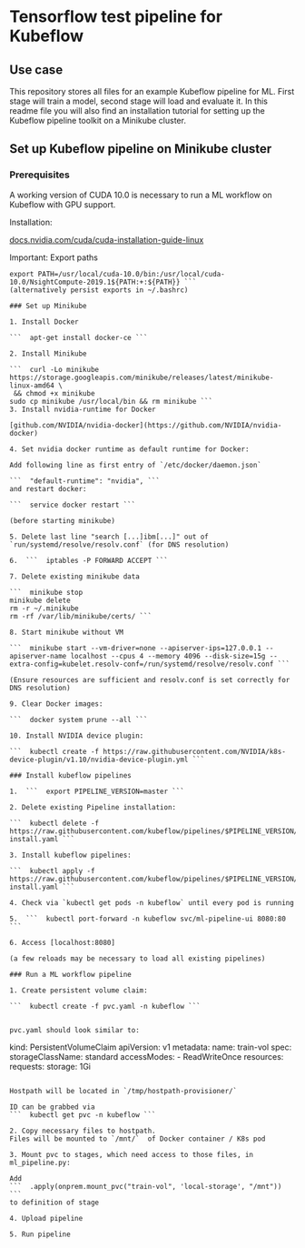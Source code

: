 # Tensorflow test pipeline for Kubeflow

## Use case

This repository stores all files for an example Kubeflow pipeline for ML. First stage will train a model, second stage will load and evaluate it. In this readme file you will also find an installation tutorial for setting up the Kubeflow pipeline toolkit on a Minikube cluster.

## Set up Kubeflow pipeline on Minikube cluster

### Prerequisites

A working version of CUDA 10.0 is necessary to run a ML workflow on Kubeflow with GPU support.

Installation:

[docs.nvidia.com/cuda/cuda-installation-guide-linux](https://docs.nvidia.com/cuda/cuda-installation-guide-linux/index.html)

Important: Export paths
 ```  export LD_LIBRARY_PATH=/usr/local/cuda-10.0/lib64${LD_LIBRARY_PATH:+:${LD_LIBRARY_PATH}}
export PATH=/usr/local/cuda-10.0/bin:/usr/local/cuda-10.0/NsightCompute-2019.1${PATH:+:${PATH}} ```  
(alternatively persist exports in ~/.bashrc)

### Set up Minikube

1. Install Docker

 ```  apt-get install docker-ce ```  

2. Install Minikube 

 ```  curl -Lo minikube https://storage.googleapis.com/minikube/releases/latest/minikube-linux-amd64 \
  && chmod +x minikube
sudo cp minikube /usr/local/bin && rm minikube ```   
3. Install nvidia-runtime for Docker

[github.com/NVIDIA/nvidia-docker](https://github.com/NVIDIA/nvidia-docker)

4. Set nvidia docker runtime as default runtime for Docker:

Add following line as first entry of `/etc/docker/daemon.json`

 ```  "default-runtime": "nvidia", ```   
and restart docker:

 ```  service docker restart ```  

(before starting minikube)

5. Delete last line "search [...]ibm[...]" out of `run/systemd/resolve/resolv.conf` (for DNS resolution) 

6.  ```  iptables -P FORWARD ACCEPT ```  

7. Delete existing minikube data

 ```  minikube stop
minikube delete
rm -r ~/.minikube
rm -rf /var/lib/minikube/certs/ ```  

8. Start minikube without VM

 ```  minikube start --vm-driver=none --apiserver-ips=127.0.0.1 --apiserver-name localhost --cpus 4 --memory 4096 --disk-size=15g --extra-config=kubelet.resolv-conf=/run/systemd/resolve/resolv.conf ```  

(Ensure resources are sufficient and resolv.conf is set correctly for DNS resolution)

9. Clear Docker images:

 ```  docker system prune --all ```  

10. Install NVIDIA device plugin:

 ```  kubectl create -f https://raw.githubusercontent.com/NVIDIA/k8s-device-plugin/v1.10/nvidia-device-plugin.yml ```  

### Install kubeflow pipelines

1.  ```  export PIPELINE_VERSION=master ```  

2. Delete existing Pipeline installation:

 ```  kubectl delete -f https://raw.githubusercontent.com/kubeflow/pipelines/$PIPELINE_VERSION/manifests/namespaced-install.yaml ```  

3. Install kubeflow pipelines:

 ```  kubectl apply -f https://raw.githubusercontent.com/kubeflow/pipelines/$PIPELINE_VERSION/manifests/namespaced-install.yaml ```  

4. Check via `kubectl get pods -n kubeflow` until every pod is running

5.  ```  kubectl port-forward -n kubeflow svc/ml-pipeline-ui 8080:80 ```  

6. Access [localhost:8080]

(a few reloads may be necessary to load all existing pipelines)

### Run a ML workflow pipeline

1. Create persistent volume claim:

 ```  kubectl create -f pvc.yaml -n kubeflow ```  


pvc.yaml should look similar to:

 ```  
kind: PersistentVolumeClaim
apiVersion: v1
metadata:
  name: train-vol
spec:
  storageClassName: standard
  accessModes:
    - ReadWriteOnce
  resources:
    requests:
      storage: 1Gi
 ```  

Hostpath will be located in `/tmp/hostpath-provisioner/`

ID can be grabbed via 
 ```  kubectl get pvc -n kubeflow ```  

2. Copy necessary files to hostpath.
Files will be mounted to `/mnt/`  of Docker container / K8s pod

3. Mount pvc to stages, which need access to those files, in ml_pipeline.py:

Add
 ```  .apply(onprem.mount_pvc("train-vol", 'local-storage', "/mnt")) ```  
to definition of stage

4. Upload pipeline

5. Run pipeline 




